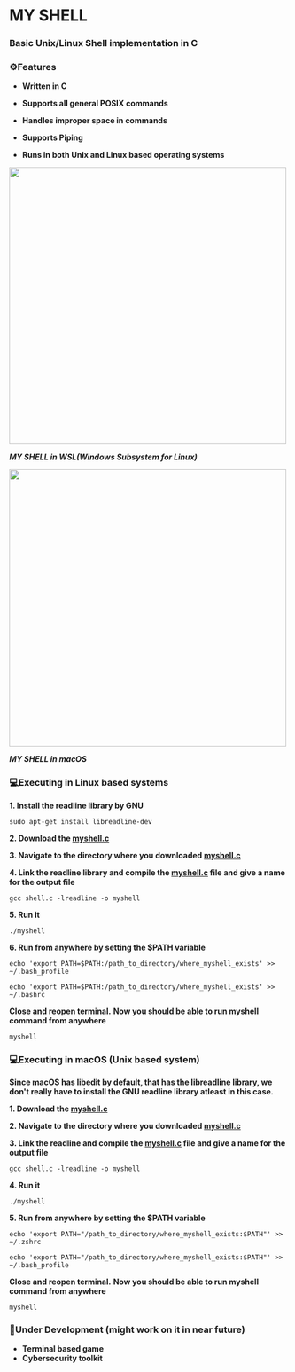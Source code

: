 # MY SHELL
### Basic Unix/Linux Shell implementation in C 

### ⚙️Features

- **Written in C**

- **Supports all general POSIX commands**

- **Handles improper space in commands**

- **Supports Piping**

- **Runs in both Unix and Linux based operating systems**





<img width="500" src="https://github.com/user-attachments/assets/4a5e8f02-dc86-4a4d-92c8-09e69d50af84" />

***MY SHELL in WSL(Windows Subsystem for Linux)***


<img width="500" src="https://github.com/user-attachments/assets/b515b761-c6fb-4d50-8cca-8ac61f00664b" />

***MY SHELL in macOS***


### 💻Executing in Linux based systems

**1. Install the readline library by GNU**

```
sudo apt-get install libreadline-dev
```

**2. Download the [myshell.c](https://github.com/hy-atharv/My_Shell/blob/9e532c6a52e195d55d067411fdec83055ecee1e7/myshell.c)**

**3. Navigate to the directory where you downloaded [myshell.c](https://github.com/hy-atharv/My_Shell/blob/9e532c6a52e195d55d067411fdec83055ecee1e7/myshell.c)**

**4. Link the readline library and compile the [myshell.c](https://github.com/hy-atharv/My_Shell/blob/9e532c6a52e195d55d067411fdec83055ecee1e7/myshell.c) file and give a name for the output file**

```
gcc shell.c -lreadline -o myshell
```

**5. Run it**

```
./myshell
```

**6. Run from anywhere by setting the $PATH variable**

```
echo 'export PATH=$PATH:/path_to_directory/where_myshell_exists' >> ~/.bash_profile
```
```
echo 'export PATH=$PATH:/path_to_directory/where_myshell_exists' >> ~/.bashrc
```
 **Close and reopen terminal.**
 **Now you should be able to run myshell command from anywhere**
```
myshell
```

### 💻Executing in macOS (Unix based system)

**Since macOS has libedit by default, that has the libreadline library, we don't really have to install the GNU readline library atleast in this case.**

**1. Download the [myshell.c](https://github.com/hy-atharv/My_Shell/blob/9e532c6a52e195d55d067411fdec83055ecee1e7/myshell.c)**

**2. Navigate to the directory where you downloaded [myshell.c](https://github.com/hy-atharv/My_Shell/blob/9e532c6a52e195d55d067411fdec83055ecee1e7/myshell.c)**

**3. Link the readline and compile the [myshell.c](https://github.com/hy-atharv/My_Shell/blob/9e532c6a52e195d55d067411fdec83055ecee1e7/myshell.c) file and give a name for the output file**

```
gcc shell.c -lreadline -o myshell
```

**4. Run it**

```
./myshell
```

**5. Run from anywhere by setting the $PATH variable**

```
echo 'export PATH="/path_to_directory/where_myshell_exists:$PATH"' >> ~/.zshrc
```
```
echo 'export PATH="/path_to_directory/where_myshell_exists:$PATH"' >> ~/.bash_profile
```
 **Close and reopen terminal.**
 **Now you should be able to run myshell command from anywhere**
```
myshell
```


### 🔨Under Development (might work on it in near future)
- **Terminal based game**
- **Cybersecurity toolkit**

